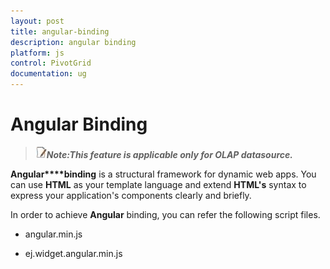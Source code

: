```yaml
---
layout: post
title: angular-binding
description: angular binding
platform: js
control: PivotGrid
documentation: ug
---
```


# Angular Binding

> ![](angular-binding_images\angular-binding_img1.jpeg)_**Note:This feature is applicable only for OLAP datasource.**_

**Angular****binding** is a structural framework for dynamic web apps. You can use **HTML** as your template language and extend **HTML's** syntax to express your application's components clearly and briefly.

In order to achieve **Angular** binding, you can refer the following script files. 

* angular.min.js

* ej.widget.angular.min.js



